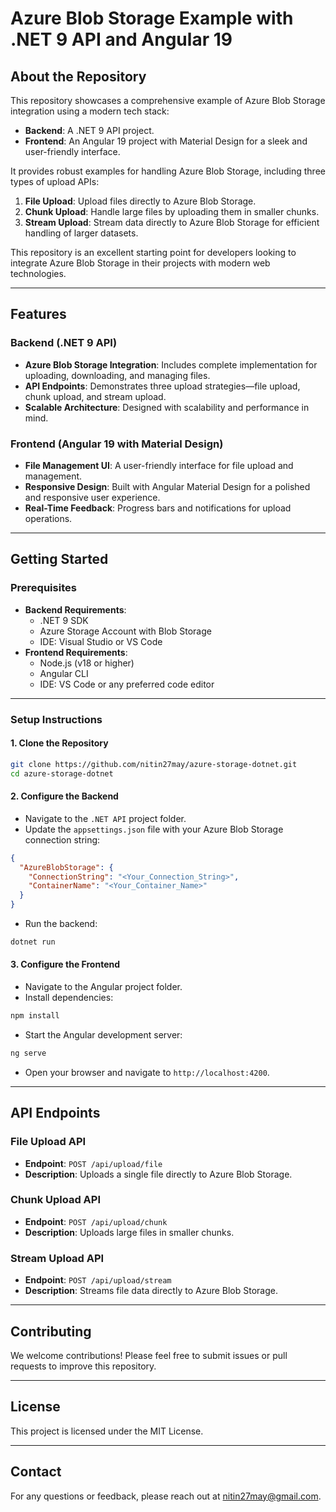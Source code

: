 # Azure Blob Storage Example with .NET 9 API and Angular 19

## About the Repository
This repository showcases a comprehensive example of Azure Blob Storage integration using a modern tech stack:

- **Backend**: A .NET 9 API project.
- **Frontend**: An Angular 19 project with Material Design for a sleek and user-friendly interface.

It provides robust examples for handling Azure Blob Storage, including three types of upload APIs:

1. **File Upload**: Upload files directly to Azure Blob Storage.
2. **Chunk Upload**: Handle large files by uploading them in smaller chunks.
3. **Stream Upload**: Stream data directly to Azure Blob Storage for efficient handling of larger datasets.

This repository is an excellent starting point for developers looking to integrate Azure Blob Storage in their projects with modern web technologies.

---

## Features

### Backend (.NET 9 API)
- **Azure Blob Storage Integration**: Includes complete implementation for uploading, downloading, and managing files.
- **API Endpoints**: Demonstrates three upload strategies—file upload, chunk upload, and stream upload.
- **Scalable Architecture**: Designed with scalability and performance in mind.

### Frontend (Angular 19 with Material Design)
- **File Management UI**: A user-friendly interface for file upload and management.
- **Responsive Design**: Built with Angular Material Design for a polished and responsive user experience.
- **Real-Time Feedback**: Progress bars and notifications for upload operations.

---

## Getting Started

### Prerequisites
- **Backend Requirements**:
  - .NET 9 SDK
  - Azure Storage Account with Blob Storage
  - IDE: Visual Studio or VS Code
- **Frontend Requirements**:
  - Node.js (v18 or higher)
  - Angular CLI
  - IDE: VS Code or any preferred code editor

---

### Setup Instructions

#### 1. Clone the Repository
```bash
git clone https://github.com/nitin27may/azure-storage-dotnet.git
cd azure-storage-dotnet
```

#### 2. Configure the Backend
- Navigate to the `.NET API` project folder.
- Update the `appsettings.json` file with your Azure Blob Storage connection string:

```json
{
  "AzureBlobStorage": {
    "ConnectionString": "<Your_Connection_String>",
    "ContainerName": "<Your_Container_Name>"
  }
}
```

- Run the backend:
```bash
dotnet run
```

#### 3. Configure the Frontend
- Navigate to the Angular project folder.
- Install dependencies:
```bash
npm install
```
- Start the Angular development server:
```bash
ng serve
```
- Open your browser and navigate to `http://localhost:4200`.

---

## API Endpoints

### File Upload API
- **Endpoint**: `POST /api/upload/file`
- **Description**: Uploads a single file directly to Azure Blob Storage.

### Chunk Upload API
- **Endpoint**: `POST /api/upload/chunk`
- **Description**: Uploads large files in smaller chunks.

### Stream Upload API
- **Endpoint**: `POST /api/upload/stream`
- **Description**: Streams file data directly to Azure Blob Storage.

---

## Contributing
We welcome contributions! Please feel free to submit issues or pull requests to improve this repository.

---

## License
This project is licensed under the MIT License.

---

## Contact
For any questions or feedback, please reach out at [nitin27may@gmail.com](mailto:nitin27may@gmail.com).
